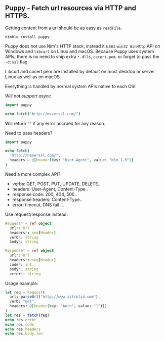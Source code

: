 ## Puppy - Fetch url resources via HTTP and HTTPS.

Getting content from a url should be as easy as `readFile`.

`nimble install puppy`

Puppy does not use Nim's HTTP stack, instead it uses `win32 WinHttp` API on Windows and `libcurl` on Linux and macOS. Because Puppy uses system APIs, there is no need to ship extra `*.dll`s, `cacert.pem`, or forget to pass the `-d:ssl` flag.

Libcurl and cacert.pem are installed by default on most desktop or server Linux as well as on macOS.

Everything is handled by normal system APIs native to each OS!

*Will not support async*

```nim
import puppy

echo fetch("http://neverssl.com/")
```

Will return `""` if any error accrued for any reason.

Need to pass headers?

```nim
import puppy

echo fetch(
  "http://neverssl.com/",
  headers = @[Header(key: "User-Agent", value: "Nim 1.0")]
)
```

Need a more complex API?
* verbs: GET, POST, PUT, UPDATE, DELETE..
* headers: User-Agent, Content-Type..
* response code: 200, 404, 500..
* response headers: Content-Type..
* error: timeout, DNS fail ...

Use request/response instead.

```nim
Request* = ref object
  url*: Url
  headers*: seq[Header]
  verb*: string
  body*: string

Response* = ref object
  url*: Url
  headers*: seq[Header]
  code*: int
  body*: string
  error*: string
```

Usage example:

```nim
let req = Request(
  url: parseUrl("http://www.istrolid.com"),
  verb: "get",
  headers: @[Header(key: "Auth", value: "1"))]
)
let res = fetch(req)
echo res.error
echo res.code
echo res.headers
echo res.body.len
```
